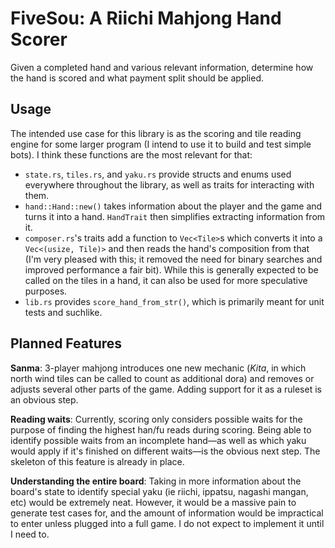 # FiveSou: A Riichi Mahjong Hand Scorer

Given a completed hand and various relevant information, determine how the hand is scored and what payment split should be applied.

## Usage

The intended use case for this library is as the scoring and tile reading engine for some larger program (I intend to use it to build and test simple bots). I think these functions are the most relevant for that:

- `state.rs`, `tiles.rs`, and `yaku.rs` provide structs and enums used everywhere throughout the library, as well as traits for interacting with them.
- `hand::Hand::new()` takes information about the player and the game and turns it into a hand. `HandTrait` then simplifies extracting information from it.
- `composer.rs`'s traits add a function to `Vec<Tile>`s which converts it into a `Vec<(usize, Tile)>` and then reads the hand's composition from that (I'm very pleased with this; it removed the need for binary searches and improved performance a fair bit). While this is generally expected to be called on the tiles in a hand, it can also be used for more speculative purposes.
- `lib.rs` provides `score_hand_from_str()`, which is primarily meant for unit tests and suchlike.

## Planned Features

**Sanma**: 3-player mahjong introduces one new mechanic (*Kita*, in which north wind tiles can be called to count as additional dora) and removes or adjusts several other parts of the game. Adding support for it as a ruleset is an obvious step.

**Reading waits**: Currently, scoring only considers possible waits for the purpose of finding the highest han/fu reads during scoring. Being able to identify possible waits from an incomplete hand—as well as which yaku would apply if it's finished on different waits—is the obvious next step. The skeleton of this feature is already in place.

**Understanding the entire board**: Taking in more information about the board's state to identify special yaku (ie riichi, ippatsu, nagashi mangan, etc) would be extremely neat. However, it would be a massive pain to generate test cases for, and the amount of information would be impractical to enter unless plugged into a full game. I do not expect to implement it until I need to.
